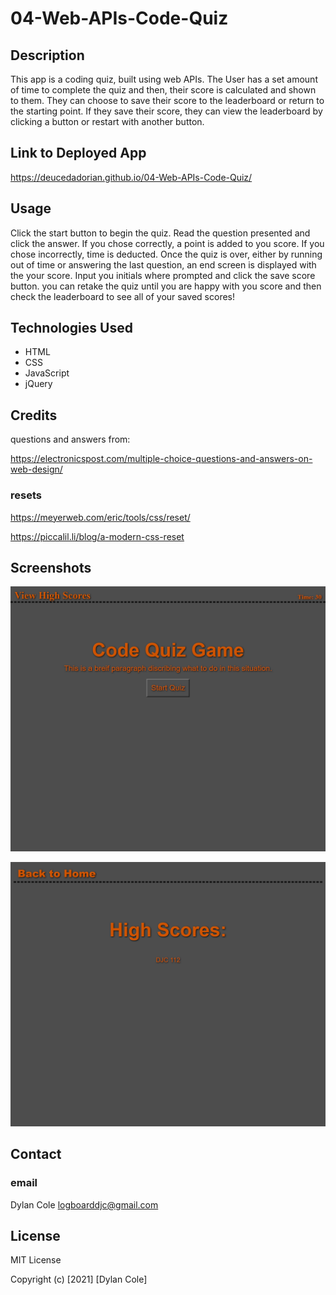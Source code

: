# 04-Web-APIs-Code-Quiz

## Description
This app is a coding quiz, built using web APIs. The User has a set amount of time to complete the quiz and then, their score is calculated and shown to them. They can choose to save their score to the leaderboard or return to the starting point. If they save their score, they can view the leaderboard by clicking a button or restart with another button.

## Link to Deployed App

https://deucedadorian.github.io/04-Web-APIs-Code-Quiz/

## Usage
Click the start button to begin the quiz. Read the question presented and click the answer. If you chose correctly, a point is added to you score. If you chose incorrectly, time is deducted. Once the quiz is over, either by running out of time or answering the last question, an end screen is displayed with the your score. Input you initials where prompted and click the save score button. you can retake the quiz until you are happy with you score and then check the leaderboard to see all of your saved scores!

## Technologies Used

* HTML
* CSS
* JavaScript
* jQuery

## Credits

questions and answers from: 

https://electronicspost.com/multiple-choice-questions-and-answers-on-web-design/

### resets

https://meyerweb.com/eric/tools/css/reset/

https://piccalil.li/blog/a-modern-css-reset

## Screenshots

![Screenshot of deployed app](./assets/images/deucedadorian.github.io_04-Web-APIs-Code-Quiz_.png)

![Screenshot of deployed app](./assets/images/deucedadorian.github.io_04-Web-APIs-Code-Quiz_highscores.html.png)

## Contact

### email

Dylan Cole <logboarddjc@gmail.com>



## License

MIT License

Copyright (c) [2021] [Dylan Cole]
